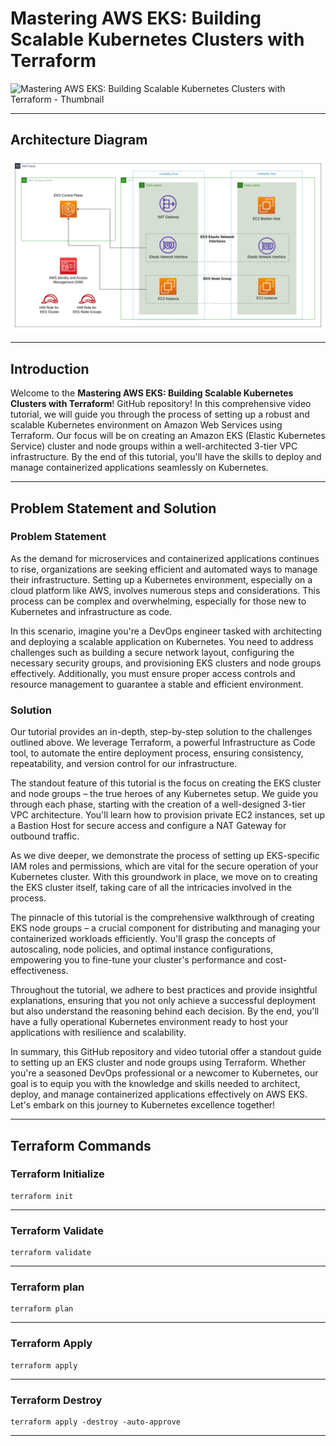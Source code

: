 # Mastering AWS EKS: Building Scalable Kubernetes Clusters with Terraform

![Mastering AWS EKS: Building Scalable Kubernetes Clusters with Terraform - Thumbnail](/architecture-diagram/YT-Thumbnail- Mastering%20AWS%20EKS%20%20Building%20Scalable%20Kubernetes%20Clusters%20with%20Terraform.png)

---

## Architecture Diagram

![Mastering AWS EKS: Building Scalable Kubernetes Clusters with Terraform - Architecture](/architecture-diagram/Mastering%20AWS%20EKS:%20Building%20Scalable%20Kubernetes%20Clusters%20with%20Terraform%20-%20Architecture.png)

---

## Introduction

Welcome to the **Mastering AWS EKS: Building Scalable Kubernetes Clusters with Terraform**! GitHub repository! In this comprehensive video tutorial, we will guide you through the process of setting up a robust and scalable Kubernetes environment on Amazon Web Services using Terraform. Our focus will be on creating an Amazon EKS (Elastic Kubernetes Service) cluster and node groups within a well-architected 3-tier VPC infrastructure. By the end of this tutorial, you'll have the skills to deploy and manage containerized applications seamlessly on Kubernetes.

---

## Problem Statement and Solution

### Problem Statement

As the demand for microservices and containerized applications continues to rise, organizations are seeking efficient and automated ways to manage their infrastructure. Setting up a Kubernetes environment, especially on a cloud platform like AWS, involves numerous steps and considerations. This process can be complex and overwhelming, especially for those new to Kubernetes and infrastructure as code.

In this scenario, imagine you're a DevOps engineer tasked with architecting and deploying a scalable application on Kubernetes. You need to address challenges such as building a secure network layout, configuring the necessary security groups, and provisioning EKS clusters and node groups effectively. Additionally, you must ensure proper access controls and resource management to guarantee a stable and efficient environment.

### Solution

Our tutorial provides an in-depth, step-by-step solution to the challenges outlined above. We leverage Terraform, a powerful Infrastructure as Code tool, to automate the entire deployment process, ensuring consistency, repeatability, and version control for our infrastructure.

The standout feature of this tutorial is the focus on creating the EKS cluster and node groups – the true heroes of any Kubernetes setup. We guide you through each phase, starting with the creation of a well-designed 3-tier VPC architecture. You'll learn how to provision private EC2 instances, set up a Bastion Host for secure access and configure a NAT Gateway for outbound traffic.

As we dive deeper, we demonstrate the process of setting up EKS-specific IAM roles and permissions, which are vital for the secure operation of your Kubernetes cluster. With this groundwork in place, we move on to creating the EKS cluster itself, taking care of all the intricacies involved in the process.

The pinnacle of this tutorial is the comprehensive walkthrough of creating EKS node groups – a crucial component for distributing and managing your containerized workloads efficiently. You'll grasp the concepts of autoscaling, node policies, and optimal instance configurations, empowering you to fine-tune your cluster's performance and cost-effectiveness.

Throughout the tutorial, we adhere to best practices and provide insightful explanations, ensuring that you not only achieve a successful deployment but also understand the reasoning behind each decision. By the end, you'll have a fully operational Kubernetes environment ready to host your applications with resilience and scalability.

In summary, this GitHub repository and video tutorial offer a standout guide to setting up an EKS cluster and node groups using Terraform. Whether you're a seasoned DevOps professional or a newcomer to Kubernetes, our goal is to equip you with the knowledge and skills needed to architect, deploy, and manage containerized applications effectively on AWS EKS. Let's embark on this journey to Kubernetes excellence together!

---

## Terraform Commands

### Terraform Initialize

```shell
terraform init
```

---

### Terraform Validate

```shell
terraform validate
```

---

### Terraform plan

```shell
terraform plan
```

---

### Terraform Apply

```shell
terraform apply
```

---

### Terraform Destroy

```shell
terraform apply -destroy -auto-approve
```

---
